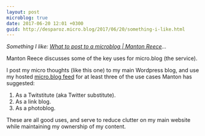 ```yaml
---
layout: post
microblog: true
date: 2017-06-20 12:01 +0300
guid: http://desparoz.micro.blog/2017/06/20/something-i-like.html
---
```

<p><em>Something I like: <a class="u-like-of" href="http://www.manton.org/2017/06/what-to-post-to-a-microblog.html">What to post to a microblog | Manton Reece</a>...</em></p>Manton Reece discusses some of the key uses for micro.blog (the service).

I post my micro thoughts (like this one) to my main Wordpress blog, and use my hosted <a href="http://micro.blog/desparoz">micro.blog feed</a> for at least three of the use cases Manton has suggested:

<ol>
<li>As a Twitstitute (aka Twitter substitute).</li>
<li>As a link blog.</li>
<li>As a photoblog.</li>
</ol>

These are all good uses, and serve to reduce clutter on my main website while maintaining my ownership of my content.
